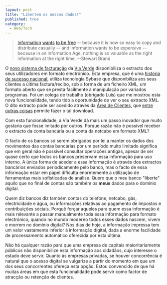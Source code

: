 ```yaml
---
layout: post
title: "Libertem os nossos dados!"
published: true
category:
  - Web/Tech
---
```


> [Information][] [wants][] [to be free] -- because it is now so easy to
> copy and distribute casually -- and information wants to be expensive
> -- because in an Information Age, nothing is so valuable as the right
> information at the right time. --Stewart Brand

O [novo sistema de facturação] da [Via Verde] disponibiliza o extracto
dos seus utilizadores em formato electrónico. Esta empresa, que é uma
[história de sucesso nacional], utiliza tecnologia Sybase que
disponibiliza aos seus clientes a última factura/recibo, sob a forma de
um ficheiro XML, um formato aberto que se presta facilmente à
manipulação por variados programas. Foi um colega de trabalho (obrigado
Luís) que me mostrou esta nova funcionalidade, tendo tido a oportunidade
de ver o seu extracto XML. O dito extracto pode ser acedido através da
[Área de Clientes], que [entre outras coisas] permite fazer o tal
download.

Com esta funcionalidade, a Via Verde dá mais um passo inovador que muito
gostaria que fosse imitado por outros. Porque razão não é possível
receber o extracto da conta bancária ou a conta da netcabo em formato
XML?

O facto de os bancos só serem obrigados por lei a manter os dados dos
movimentos das contas bancárias por um período muito limitado significa
que em geral não é possível consultar operações antigas, apesar de ser
quase certo que todos os bancos preservam essa informação para uso
interno. A única forma de aceder a essa informação é através dos
extractos bancários enviados periodicamente pelo banco, mas o facto de
essa informação estar em papel dificulta enormemente a utilização de
ferramentas mais sofisticadas de análise. Quero que o meu banco
"liberte" aquilo que no final de contas são também os **meus** dados
para o domínio digital.

Quem diz bancos diz também contas do telefone, netcabo, gás,
electricidade e água, ou informações relativas ao pagamento de impostos
e contribuições sociais. Porquê forçar aqueles para quem essa informação
é mais relevante a passar manualmente toda essa informação para formato
electrónico, quando no mundo moderno todos esses dados nascem, vivem e
morrem no domínio digital? Nos dias de hoje, a informação impressa tem
um valor vastamente inferior à informação digital, dada a enorme
facilidade de processamento automático oferecida por esta última.

Não há qualquer razão para que uma empresa de capitais maioritariamente
públicos não disponibilize esta informação aos cidadãos, cujo interesse
o estado deve servir. Quanto às empresas privadas, se houver
concorrência é natural que o acesso digital se vulgarize a partir do
momento em que um dos seus concorrentes ofereça esta opção. Estou
convencido de que há muitas áreas em que esta funcionalidade pode servir
como factor de atracção ou retenção de clientes.

  [Information]: http://www.aplawrence.com/Opinion/infovalue.html
  [wants]: http://www.anu.edu.au/people/Roger.Clarke/II/IWtbF.html
  [to be free]: http://fusionanomaly.net/informationwantstobefree.html
  [novo sistema de facturação]: http://www.sybase.com/detail/printthis/1,6907,1026867,00.html
  [Via Verde]: http://www.viaverde.pt
  [história de sucesso nacional]: http://www.portugalhightech.com/case_studies/vverde_pt.asp
  [Área de Clientes]: https://clientes.viaverde.pt/vv2_ao.asp
  [entre outras coisas]: http://www.viaverde.pt/vv_ct_01.asp?idioma=1&id=37
